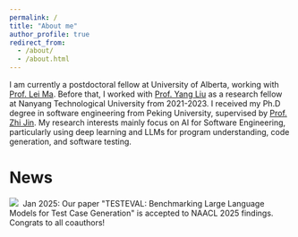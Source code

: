 ```yaml
---
permalink: /
title: "About me"
author_profile: true
redirect_from: 
  - /about/
  - /about.html
---
```


I am currently a postdoctoral fellow at University of Alberta, working with [Prof. Lei Ma](https://www.malei.org/). Before that, I worked with [Prof. Yang Liu](https://personal.ntu.edu.sg/yangliu/) as a research fellow at Nanyang Technological University from 2021-2023. I received my Ph.D degree in software engineering from Peking University, supervised by [Prof. Zhi Jin](https://faculty.pku.edu.cn/zhijin/en/index.htm). My research interests mainly focus on AI for Software Engineering, particularly using deep learning and LLMs for program understanding, code generation, and software testing.


News
======
<img src="https://jacobwwh.github.io/images/new.gif">&nbsp; Jan 2025: Our paper "TESTEVAL: Benchmarking Large Language Models for Test Case Generation" is accepted to NAACL 2025 findings. Congrats to all coauthors!

